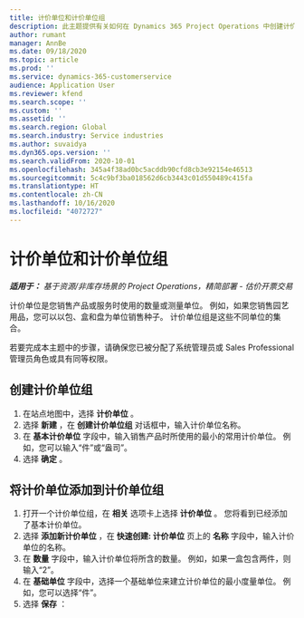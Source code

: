 ```yaml
---
title: 计价单位和计价单位组
description: 此主题提供有关如何在 Dynamics 365 Project Operations 中创建计价单位和计价单位组的信息。
author: rumant
manager: AnnBe
ms.date: 09/18/2020
ms.topic: article
ms.prod: ''
ms.service: dynamics-365-customerservice
audience: Application User
ms.reviewer: kfend
ms.search.scope: ''
ms.custom: ''
ms.assetid: ''
ms.search.region: Global
ms.search.industry: Service industries
ms.author: suvaidya
ms.dyn365.ops.version: ''
ms.search.validFrom: 2020-10-01
ms.openlocfilehash: 345a4f38ad0bc5acddb90cfd8cb3e92154e46513
ms.sourcegitcommit: 5c4c9bf3ba018562d6cb3443c01d550489c415fa
ms.translationtype: HT
ms.contentlocale: zh-CN
ms.lasthandoff: 10/16/2020
ms.locfileid: "4072727"
---
```

# <a name="units-and-unit-groups"></a>计价单位和计价单位组

_**适用于：** 基于资源/非库存场景的 Project Operations，精简部署 - 估价开票交易_

计价单位是您销售产品或服务时使用的数量或测量单位。 例如，如果您销售园艺用品，您可以以包、盒和盘为单位销售种子。 计价单位组是这些不同单位的集合。

若要完成本主题中的步骤，请确保您已被分配了系统管理员或 Sales Professional 管理员角色或具有同等权限。

## <a name="create-a-unit-group"></a>创建计价单位组

1. 在站点地图中，选择 **计价单位** 。
2. 选择 **新建** ，在 **创建计价单位组** 对话框中，输入计价单位名称。
3. 在 **基本计价单位** 字段中，输入销售产品时所使用的最小的常用计价单位。 例如，您可以输入“件”或“盎司”。
4. 选择 **确定** 。

## <a name="add-units-to-a-unit-group"></a>将计价单位添加到计价单位组

1. 打开一个计价单位组，在 **相关** 选项卡上选择 **计价单位** 。 您将看到已经添加了基本计价单位。
2. 选择 **添加新计价单位** ，在 **快速创建: 计价单位** 页上的 **名称** 字段中，输入计价单位的名称。
3. 在 **数量** 字段中，输入计价单位将所含的数量。 例如，如果一盒包含两件，则输入“2”。 
4. 在 **基础单位** 字段中，选择一个基础单位来建立计价单位的最小度量单位。 例如，您可以选择“件”。
5. 选择 **保存** ：
